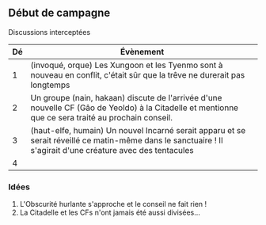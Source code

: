 ## Début de campagne 
Discussions interceptées 


| Dé  | Évènement                                                                                                                                                    |
| --- | ------------------------------------------------------------------------------------------------------------------------------------------------------------ |
| 1   | (invoqué, orque) Les Xungoon et les Tyenmo sont à nouveau en conflit, c'était sûr que la trêve ne durerait pas longtemps                                     |
| 2   | Un groupe (nain, hakaan) discute de l'arrivée d'une nouvelle CF (Gâo de Yeoldo) à la Citadelle et mentionne que ce sera traité au prochain conseil.          |
| 3   | (haut-elfe, humain) Un nouvel Incarné serait apparu et se serait réveillé ce matin-même dans le sanctuaire ! Il s'agirait d'une créature avec des tentacules |
| 4   |                                                                                                                                                              |
### Idées 
1. L'Obscurité hurlante s'approche et le conseil ne fait rien ! 
2. La Citadelle et les CFs n'ont jamais été aussi divisées…